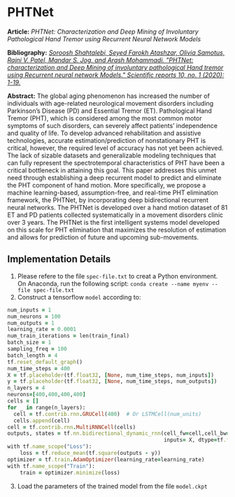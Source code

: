# PHTNet
**Article:** *PHTNet: Characterization and Deep Mining of Involuntary Pathological Hand Tremor using Recurrent Neural Network Models*

**Bibliography:** [*Soroosh Shahtalebi, Seyed Farokh Atashzar, Olivia Samotus, Rajni V. Patel, Mandar S. Jog, and Arash Mohammadi. "PHTNet: characterization and Deep Mining of involuntary pathological Hand tremor using Recurrent neural network Models." _Scientific reports_ 10, no. 1 (2020): 1-19.*](https://www.nature.com/articles/s41598-020-58912-9.pdf)

**Abstract:** The global aging phenomenon has increased the number of individuals with age-related neurological movement disorders including Parkinson’s Disease (PD) and Essential Tremor (ET). Pathological Hand Tremor (PHT), which is considered among the most common motor symptoms of such disorders, can severely affect patients’ independence and quality of life. To develop advanced rehabilitation and assistive technologies, accurate estimation/prediction of nonstationary PHT is critical, however, the required level of accuracy has not yet been achieved. The lack of sizable datasets and generalizable modeling techniques that can fully represent the spectrotemporal characteristics of PHT have been a critical bottleneck in attaining this goal. This paper addresses this unmet need through establishing a deep recurrent model to predict and eliminate the PHT component of hand motion. More specifically, we propose a machine learning-based, assumption-free, and real-time PHT elimination framework, the PHTNet, by incorporating deep bidirectional recurrent neural networks. The PHTNet is developed over a hand motion dataset of 81 ET and PD patients collected systematically in a movement disorders clinic over 3 years. The PHTNet is the first intelligent systems model developed on this scale for PHT elimination that maximizes the resolution of estimation and allows for prediction of future and upcoming sub-movements.

## Implementation Details

1. Please refere to the file `spec-file.txt` to creat a Python environment. On Anaconda, run the following script:
`conda create --name myenv --file spec-file.txt`
2. Construct a tensorflow `model` according to:
```ruby
num_inputs = 1
num_neurons = 100
num_outputs = 1
learning_rate = 0.0001
num_train_iterations = len(train_final)
batch_size = 1
sampling_freq = 100
batch_length = 4
tf.reset_default_graph()
num_time_steps = 400
X = tf.placeholder(tf.float32, [None, num_time_steps, num_inputs])
y = tf.placeholder(tf.float32, [None, num_time_steps, num_outputs])
n_layers = 4
neurons=[400,400,400,400]
cells = []
for _ in range(n_layers):
  cell = tf.contrib.rnn.GRUCell(400)  # Or LSTMCell(num_units)
  cells.append(cell)
cell = tf.contrib.rnn.MultiRNNCell(cells)
outputs, states = tf.nn.bidirectional_dynamic_rnn(cell_fw=cell,cell_bw= cell,
                                                  inputs= X, dtype=tf.float32) 
with tf.name_scope("Loss"):
    loss = tf.reduce_mean(tf.square(outputs - y))
optimizer = tf.train.AdamOptimizer(learning_rate=learning_rate)
with tf.name_scope("Train"):
    train = optimizer.minimize(loss)

```
3. Load the parameters of the trained model from the file `model.ckpt`
